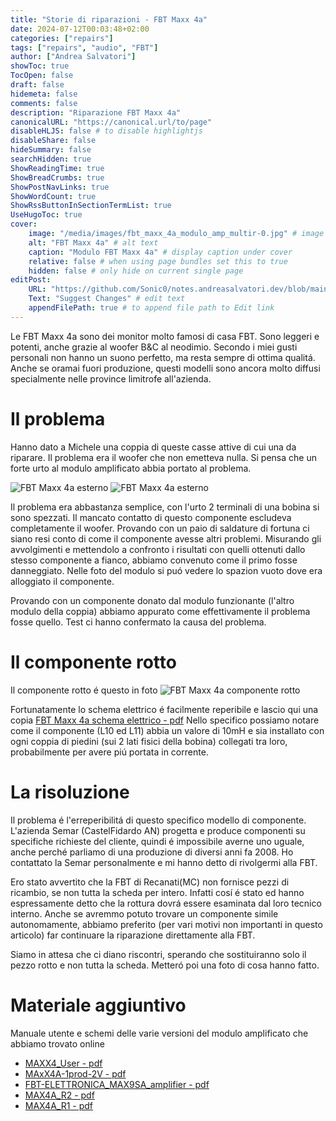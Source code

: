 ```yaml
---
title: "Storie di riparazioni - FBT Maxx 4a"
date: 2024-07-12T00:03:48+02:00
categories: ["repairs"]
tags: ["repairs", "audio", "FBT"]
author: ["Andrea Salvatori"]
showToc: true
TocOpen: false
draft: false
hidemeta: false
comments: false
description: "Riparazione FBT Maxx 4a"
canonicalURL: "https://canonical.url/to/page"
disableHLJS: false # to disable highlightjs
disableShare: false
hideSummary: false
searchHidden: true
ShowReadingTime: true
ShowBreadCrumbs: true
ShowPostNavLinks: true
ShowWordCount: true
ShowRssButtonInSectionTermList: true
UseHugoToc: true
cover:
    image: "/media/images/fbt_maxx_4a_modulo_amp_multir-0.jpg" # image path/url
    alt: "FBT Maxx 4a" # alt text
    caption: "Modulo FBT Maxx 4a" # display caption under cover
    relative: false # when using page bundles set this to true
    hidden: false # only hide on current single page
editPost:
    URL: "https://github.com/Sonic0/notes.andreasalvatori.dev/blob/main/content"
    Text: "Suggest Changes" # edit text
    appendFilePath: true # to append file path to Edit link
---
```


Le FBT Maxx 4a sono dei monitor molto famosi di casa FBT. Sono leggeri e potenti, anche grazie al woofer B&C al neodimio.<!--more--> Secondo i miei gusti personali non hanno un suono perfetto, ma resta sempre di ottima qualitá. Anche se oramai fuori produzione, questi modelli sono ancora molto diffusi specialmente nelle province limitrofe all'azienda.

# Il problema

Hanno dato a Michele una coppia di queste casse attive di cui una da riparare. Il problema era il woofer che non emetteva nulla. Si pensa che un forte urto al modulo amplificato abbia portato al problema.

![FBT Maxx 4a esterno](/media/images/fbt_maxx_4a_modulo_amp_multir-0.jpeg "Esterno del modulo amplificato")
![FBT Maxx 4a esterno](/media/images/fbt_maxx_4a_modulo_amp_multir-1.jpg "Interno del modulo amplificato")

Il problema era abbastanza semplice, con l'urto 2 terminali di una bobina si sono spezzati. Il mancato contatto di questo componente escludeva completamente il woofer. Provando con un paio di saldature di fortuna ci siano resi conto di come il componente avesse altri problemi. Misurando gli avvolgimenti e mettendolo a confronto i risultati con quelli ottenuti dallo stesso componente a fianco, abbiamo convenuto come il primo fosse danneggiato. 
Nelle foto del modulo si puó vedere lo spazion vuoto dove era alloggiato il componente.

Provando con un componente donato dal modulo funzionante (l'altro modulo della coppia) abbiamo appurato come effettivamente il problema fosse quello. Test ci hanno confermato la causa del problema. 

# Il componente rotto

Il componente rotto é questo in foto
![FBT Maxx 4a componente rotto](/media/images/fbt_maxx_4a_modulo_amp_induttanza_rotta_multir.jpg "Componente rotto")

Fortunatamente lo schema elettrico é facilmente reperibile e lascio qui una copia
[FBT Maxx 4a schema elettrico - pdf](/media/documents/fbt-prod-maxx-4a-schema-elettrico.pdf)
Nello specifico possiamo notare come il componente (L10 ed L11) abbia un valore di 10mH e sia installato con ogni coppia di piedini (sui 2 lati fisici della bobina) collegati tra loro, probabilmente per avere piú portata in corrente.

# La risoluzione

Il problema é l'erreperibilitá di questo specifico modello di componente. L'azienda Semar (CastelFidardo AN) progetta e produce componenti su specifiche richieste del cliente, quindi é impossibile averne uno uguale, anche perché parliamo di una produzione di diversi anni fa 2008. Ho contattato la Semar personalmente e mi hanno detto di rivolgermi alla FBT.

Ero stato avvertito che la FBT di Recanati(MC) non fornisce pezzi di ricambio, se non tutta la scheda per intero. Infatti cosí é stato ed hanno espressamente detto che la rottura dovrá essere esaminata dal loro tecnico interno. Anche se avremmo potuto trovare un componente simile autonomamente, abbiamo preferito (per vari motivi non importanti in questo articolo) far continuare la riparazione direttamente alla FBT.

Siamo in attesa che ci diano riscontri, sperando che sostituiranno solo il pezzo rotto e non tutta la scheda. Metteró poi una foto di cosa hanno fatto.

# Materiale aggiuntivo

Manuale utente e schemi delle varie versioni del modulo amplificato che abbiamo trovato online
- [MAXX4_User - pdf](/media/documents/MAXX4_User.pdf)
- [MAxX4A-1prod-2V - pdf](/media/documents/MAxX4A-1prod-2V.pdf)
- [FBT-ELETTRONICA_MAX9SA_amplifier - pdf](/media/documents/FBT-ELETTRONICA_MAX9SA_amplifier.pdf)
- [MAX4A_R2 - pdf](/media/documents/MAX4A_R2.pdf)
- [MAX4A_R1 - pdf](/media/documents/MAX4A_R1.pdf)